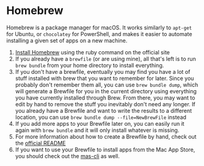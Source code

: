 # Homebrew

Homebrew is a package manager for macOS. It works similarly to `apt-get` for Ubuntu, or `chocolatey` 
for PowerShell, and makes it easier to automate installing a given set of apps on a new machine.

1. [Install Homebrew](https://brew.sh) using the ruby command on the official site
2. If you already have a `brewfile` (or are using mine), all that's left is to run `brew bundle` from
   your home directory to install everything.
3. If you don't have a brewfile, eventually you may find you have a lot of stuff installed with brew
   that you want to remember for later. Since you probably don't remember them all, you can use
   `brew bundle dump`, which will generate a Brewfile for you in the current directory using everything
   you have currently installed through Brew. From there, you may want to edit by hand to remove
   the stuff you inevitably don't need any longer. If you already have a Brewfile and want to write
   the results to a different location, you can use `brew bundle dump --file=NewBrewFile` instead
4. If you add more apps to your Brewfile later on, you can easily run it again with `brew bundle`
   and it will only install whatever is missing.
5. For more information about how to create a Brewfile by hand, check out the
   [official README](https://github.com/Homebrew/homebrew-bundle)
6. If you want to use your Brewfile to install apps from the Mac App Store, you should check out
   the [mas-cli](https://github.com/mas-cli/mas) as well.
